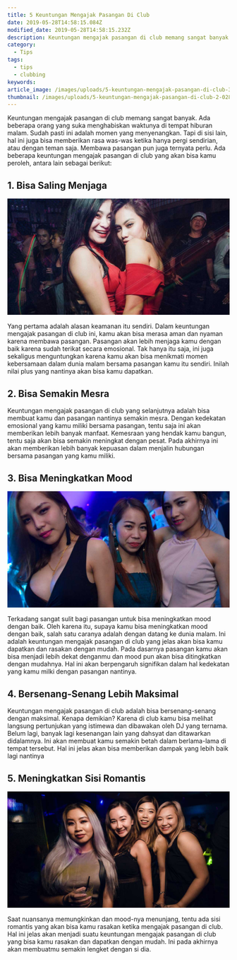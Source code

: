 ```yaml
---
title: 5 Keuntungan Mengajak Pasangan Di Club
date: 2019-05-28T14:58:15.084Z
modified_date: 2019-05-28T14:58:15.232Z
description: Keuntungan mengajak pasangan di club memang sangat banyak. Ada beberapa orang yang suka menghabiskan waktunya di tempat hiburan malam.
category:
  - Tips
tags:
  - tips
  - clubbing
keywords:
article_image: /images/uploads/5-keuntungan-mengajak-pasangan-di-club-3.jpg
thumbnail: /images/uploads/5-keuntungan-mengajak-pasangan-di-club-2-028.jpg
---
```

Keuntungan mengajak pasangan di club memang sangat banyak. Ada beberapa orang yang suka menghabiskan waktunya di tempat hiburan malam. Sudah pasti ini adalah momen yang menyenangkan. Tapi di sisi lain, hal ini juga bisa memberikan rasa was-was ketika hanya pergi sendirian, atau dengan teman saja. Membawa pasangan pun juga ternyata perlu. Ada beberapa keuntungan mengajak pasangan di club yang akan bisa kamu peroleh, antara lain sebagai berikut:



## 1. Bisa Saling Menjaga

![5 Keuntungan Mengajak Pasangan Di Club](/images/uploads/5-keuntungan-mengajak-pasangan-di-club-3.jpg)

Yang pertama adalah alasan keamanan itu sendiri. Dalam keuntungan mengajak pasangan di club ini, kamu akan bisa merasa aman dan nyaman karena membawa pasangan. Pasangan akan lebih menjaga kamu dengan baik karena sudah terikat secara emosional. Tak hanya itu saja, ini juga sekaligus menguntungkan karena kamu akan bisa menikmati momen kebersamaan dalam dunia malam bersama pasangan kamu itu sendiri. Inilah nilai plus yang nantinya akan bisa kamu dapatkan.



## 2. Bisa Semakin Mesra

Keuntungan mengajak pasangan di club yang selanjutnya adalah bisa membuat kamu dan pasangan nantinya semakin mesra. Dengan kedekatan emosional yang kamu miliki bersama pasangan, tentu saja ini akan memberikan lebih banyak manfaat. Kemesraan yang hendak kamu bangun, tentu saja akan bisa semakin meningkat dengan pesat. Pada akhirnya ini akan memberikan lebih banyak kepuasan dalam menjalin hubungan bersama pasangan yang kamu miliki.



## 3. Bisa Meningkatkan Mood

![5 Keuntungan Mengajak Pasangan Di Club](/images/uploads/5-keuntungan-mengajak-pasangan-di-club-2.jpg)

Terkadang sangat sulit bagi pasangan untuk bisa meningkatkan mood dengan baik. Oleh karena itu, supaya kamu bisa meningkatkan mood dengan baik, salah satu caranya adalah dengan datang ke dunia malam. Ini adalah keuntungan mengajak pasangan di club yang jelas akan bisa kamu dapatkan dan rasakan dengan mudah. Pada dasarnya pasangan kamu akan bisa menjadi lebih dekat denganmu dan mood pun akan bisa ditingkatkan dengan mudahnya. Hal ini akan berpengaruh signifikan dalam hal kedekatan yang kamu milki dengan pasangan nantinya.



## 4. Bersenang-Senang Lebih Maksimal

Keuntungan mengajak pasangan di club adalah bisa bersenang-senang dengan maksimal. Kenapa demikian? Karena di club kamu bisa melihat langsung pertunjukan yang istimewa dan dibawakan oleh DJ yang ternama. Belum lagi, banyak lagi kesenangan lain yang dahsyat dan ditawarkan didalamnya. Ini akan membuat kamu semakin betah dalam berlama-lama di tempat tersebut. Hal ini jelas akan bisa memberikan dampak yang lebih baik lagi nantinya



## 5. Meningkatkan Sisi Romantis

![5 Keuntungan Mengajak Pasangan Di Club](/images/uploads/5-keuntungan-mengajak-pasangan-di-club-1.jpg)

Saat nuansanya memungkinkan dan mood-nya menunjang, tentu ada sisi romantis yang akan bisa kamu rasakan ketika mengajak pasangan di club. Hal ini jelas akan menjadi suatu keuntungan mengajak pasangan di club yang bisa kamu rasakan dan dapatkan dengan mudah. Ini pada akhirnya akan membuatmu semakin lengket dengan si dia.
